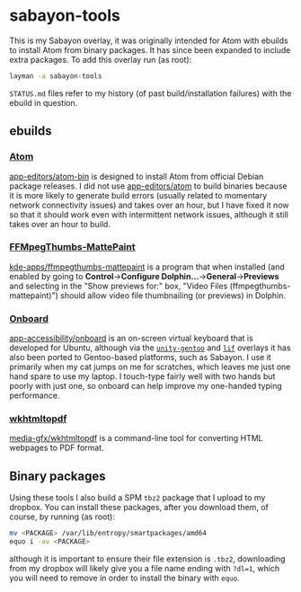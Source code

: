 # sabayon-tools
This is my Sabayon overlay, it was originally intended for Atom with ebuilds to install Atom from binary packages. It has since been expanded to include extra packages. To add this overlay run (as root):
```sh
layman -a sabayon-tools
```
`STATUS.md` files refer to my history (of past build/installation failures) with the ebuild in question.

## ebuilds
### [Atom][7]
[app-editors/atom-bin][11] is designed to install Atom from official Debian package releases. I did not use [app-editors/atom][12] to build binaries because it is more likely to generate build errors (usually related to momentary network connectivity issues) and takes over an hour, but I have fixed it now so that it should work even with intermittent network issues, although it still takes over an hour to build.

### [FFMpegThumbs-MattePaint][1]
[kde-apps/ffmpegthumbs-mattepaint][2] is a program that when installed (and enabled by going to **Control**&rarr;**Configure Dolphin...**&rarr;**General**&rarr;**Previews** and selecting in the "Show previews for:" box, "Video Files (ffmpegthumbs-mattepaint)") should allow video file thumbnailing (or previews) in Dolphin.

### [Onboard][3]
[app-accessibility/onboard][4] is an on-screen virtual keyboard that is developed for Ubuntu, although via the [`unity-gentoo`][5] and [`lif`][6] overlays it has also been ported to Gentoo-based platforms, such as Sabayon. I use it primarily when my cat jumps on me for scratches, which leaves me just one hand spare to use my laptop. I touch-type fairly well with two hands but poorly with just one, so onboard can help improve my one-handed typing performance.

### [wkhtmltopdf][10]
[media-gfx/wkhtmltopdf][13] is a command-line tool for converting HTML webpages to PDF format.

## Binary packages
Using these tools I also build a SPM `tbz2` package that I upload to my dropbox. You can install these packages, after you download them, of course, by running (as root):
```sh
mv <PACKAGE> /var/lib/entropy/smartpackages/amd64
equo i -av <PACKAGE>
```
although it is important to ensure their file extension is `.tbz2`, downloading from my dropbox will likely give you a file name ending with `?dl=1`, which you will need to remove in order to install the binary with `equo`.

[1]: http://kde-apps.org/content/show.php/FFMpegThumbs-MattePaint?content=153902 "FFMpegThumbs-MattePaint Homepage"
[2]: https://github.com/fusion809/sabayon-tools/tree/master/kde-apps/ffmpegthumbs-mattepaint "kde-apps/ffmpegthumbs-mattepaint"
[3]: https://launchpad.net/onboard "Onboard Homepage at Launchpad"
[4]: https://github.com/fusion809/sabayon-tools/tree/master/app-accessibility/onboard "app-accessibility/onboard"
[5]: https://github.com/shiznix/unity-gentoo "unity-gentoo overlay"
[6]: https://github.com/killer2tester/gentoo-overlay-lif "lif overlay"
[7]: https://atom.io "Atom Homepage"
[9]: http://www.scilab.org/ "Scilab Homepage"
[10]: http://wkhtmltopdf.org/
[11]: https://github.com/fusion809/sabayon-tools/tree/master/app-editors/atom-bin
[12]: https://github.com/fusion809/sabayon-tools/tree/master/app-editors/atom
[13]: https://github.com/fusion809/sabayon-tools/tree/master/media-gfx/wkhtmltopdf
